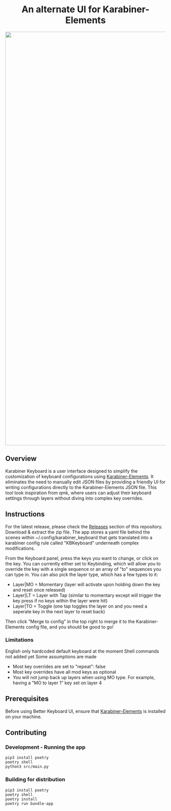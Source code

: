 <h1 align="center">An alternate UI for Karabiner-Elements</h1>

<p align="center">
<img width="1295" alt="app-screenshot" src="https://github.com/user-attachments/assets/7838564a-f1f9-4229-be51-3ceda3b2dff8">
</p>

## Overview
Karabiner Keyboard is a user interface designed to simplify the customization of keyboard configurations using [Karabiner-Elements](https://github.com/pqrs-org/Karabiner-Elements). It eliminates the need to manually edit JSON files by providing a friendly UI for writing configurations directly to the Karabiner-Elements JSON file. This tool took inspiration from qmk, where users can adjust their keyboard settings through layers without diving into complex key overrides.

## Instructions
For the latest release, please check the [Releases](https://github.com/bilbofroggins/KarabinerKeyboard/releases) section of this repository. Download & extract the zip file. The app stores a yaml file behind the scenes within ~/.config/karabiner_keyboard that gets translated into a karabiner config rule called "KBKeyboard" underneath complex modifications.

From the Keyboard panel, press the keys you want to change, or click on the key. You can currently either set to Keybinding, which will allow you to override the key with a single sequence or an array of "to" sequences you can type in. You can also pick the layer type, which has a few types to it:

* Layer|MO = Momentary (layer will activate upon holding down the key and reset once released)
* Layer|LT = Layer with Tap (similar to momentary except will trigger the key press if no keys within the layer were hit)
* Layer|TO = Toggle (one tap toggles the layer on and you need a seperate key in the next layer to reset back)

Then click "Merge to config" in the top right to merge it to the Karabiner-Elements config file, and you should be good to go!

### Limitations
English only hardcoded default keyboard at the moment
Shell commands not added yet
Some assumptions are made
* Most key overrides are set to "repeat": false
* Most key overrides have all mod keys as optional
* You will not jump back up layers when using MO type. For example, having a "MO to layer 1" key set on layer 4

## Prerequisites
Before using Better Keyboard UI, ensure that [Karabiner-Elements](https://github.com/pqrs-org/Karabiner-Elements) is installed on your machine.

## Contributing

### Development - Running the app
```
pip3 install poetry
poetry shell
python3 src/main.py
```

### Building for distribution
```
pip3 install poetry
poetry shell
poetry install
poetry run bundle-app
```
